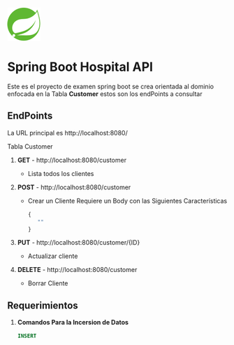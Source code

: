 ![](https://raw.githubusercontent.com/David-Albarracin/README_MATERIALS/main/spring.png)

# Spring Boot Hospital API

Este es el proyecto de examen spring boot se crea orientada al dominio enfocada en la Tabla **Customer** estos son los endPoints a consultar 

## EndPoints

La URL principal es http://localhost:8080/

Tabla Customer

1. **GET** -  http://localhost:8080/customer

   * Lista todos los clientes

2. **POST** - http://localhost:8080/customer 

   * Crear un Cliente Requiere un Body con las Siguientes Características 

     ```javascript
     {
     	""
     }
     
     ```

3. **PUT** -  http://localhost:8080/customer/{ID}

   * Actualizar cliente

4. **DELETE** - http://localhost:8080/customer

   * Borrar Cliente

## Requerimientos

1. **Comandos Para la Incersion de Datos**

   ```sql
   INSERT 
   ```

   